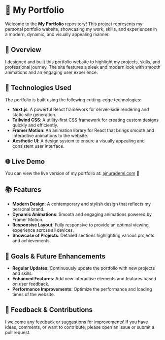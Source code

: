 # 🌟 My Portfolio

Welcome to the **My Portfolio** repository! This project represents my personal portfolio website, showcasing my work, skills, and experiences in a modern, dynamic, and visually appealing manner.

## 🎨 Overview

I designed and built this portfolio website to highlight my projects, skills, and professional journey. The site features a sleek and modern look with smooth animations and an engaging user experience.

## 🚀 Technologies Used

The portfolio is built using the following cutting-edge technologies:

- **Next.js**: A powerful React framework for server-side rendering and static site generation.
- **Tailwind CSS**: A utility-first CSS framework for creating custom designs quickly and efficiently.
- **Framer Motion**: An animation library for React that brings smooth and interactive animations to the website.
- **Aesthetic UI**: A design system to ensure a visually appealing and consistent user interface.

## 🌐 Live Demo

You can view the live version of my portfolio at: [ajnurademi.com](https://ajnurademi.com) 🌟

## 📚 Features

- **Modern Design**: A contemporary and stylish design that reflects my personal brand.
- **Dynamic Animations**: Smooth and engaging animations powered by Framer Motion.
- **Responsive Layout**: Fully responsive to provide an optimal viewing experience across all devices.
- **Showcase of Projects**: Detailed sections highlighting various projects and achievements.

## 🎯 Goals & Future Enhancements

- **Regular Updates**: Continuously update the portfolio with new projects and skills.
- **Enhanced Features**: Add new interactive elements and features based on user feedback.
- **Performance Improvements**: Optimize the performance and loading times of the website.

## 💬 Feedback & Contributions

I welcome any feedback or suggestions for improvements! If you have ideas, comments, or want to contribute, please open an issue or submit a pull request.
